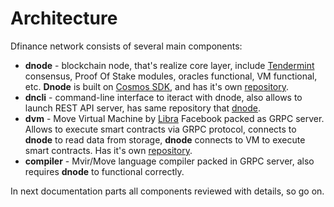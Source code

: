 # Architecture

Dfinance network consists of several main components:

* **dnode** - blockchain node, that's realize core layer, include [Tendermint](https://tendermint.com/) consensus, Proof Of Stake modules, oracles functional, VM functional, etc. **Dnode** is built on [Cosmos SDK](https://github.com/cosmos/cosmos-sdk), and has it's own [repository](https://github.com/dfinance/dnode).
* **dncli** - command-line interface to iteract with dnode, also allows to launch REST API server, has same repository that [dnode](https://github.com/dfinance/dnode).
* **dvm** - Move Virtual Machine by [Libra](https://developers.libra.org/) Facebook packed as GRPC server. Allows to execute smart contracts via GRPC protocol, connects to **dnode** to read data from storage, **dnode** connects to VM to execute smart contracts. Has it's own [repository](https://github.com/dfinance/dvm).
* **compiler** - Mvir/Move language compiler packed in GRPC server, also requires **dnode** to functional correctly.

In next documentation parts all components reviewed with details, so go on.

